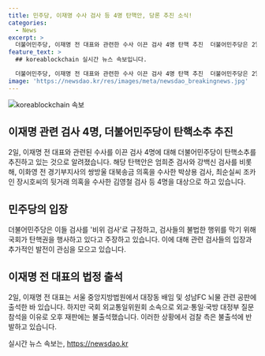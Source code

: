 ```yaml
---
title: 민주당, 이재명 수사 검사 등 4명 탄핵안, 당론 추진 소식!
categories:
  - News
excerpt: >
  더불어민주당, 이재명 전 대표와 관련한 수사 이끈 검사 4명 탄핵 추진  더불어민주당은 2일, 이재명 전 대표와 관련된 수사를 이끈 검사 4명에 대해 탄핵소추를 추진하는 것으로 결정했다. 윤종군 원내대변인은 국회에서 이들 검사에 대한 탄핵안을 당론으로 추진하는 것으로 의결됐다고 밝혔다. 민주당은 검사의 불법한 행위를 막기 위해 국회의 탄핵권을 행使하는 취지로 이해될 것이며, 탄핵 대상은 엄희준, 강백신, 박상용, 김영철 검사로 규정되었다. 이재명 전 대표는 대장동 배임 및 성남FC 뇌물 관련 공판에 출석 중이며, 검찰은 그의 불출석에 반발하고 있다.
feature_text: >
  ## koreablockchain 실시간 뉴스 속보입니다.

  더불어민주당, 이재명 전 대표와 관련한 수사 이끈 검사 4명 탄핵 추진  더불어민주당은 2일, 이재명 전 대표와 관련된 수사를 이끈 검사 4명에 대해 탄핵소추를 추진하는 것으로 결정했다. 윤종군 원내대변인은 국회에서 이들 검사에 대한 탄핵안을 당론으로 추진하는 것으로 의결됐다고 밝혔다. 민주당은 검사의 불법한 행위를 막기 위해 국회의 탄핵권을 행使하는 취지로 이해될 것이며, 탄핵 대상은 엄희준, 강백신, 박상용, 김영철 검사로 규정되었다. 이재명 전 대표는 대장동 배임 및 성남FC 뇌물 관련 공판에 출석 중이며, 검찰은 그의 불출석에 반발하고 있다.
image: 'https://newsdao.kr/res/images/meta/newsdao_breakingnews.jpg'
---
```


<p><img src="https://newsdao.kr/res/images/meta/newsdao_breakingnews.jpg" alt="koreablockchain 속보" /></p>

<h2 data-ke-size="size26">이재명 관련 검사 4명, 더불어민주당이 탄핵소추 추진</h2>

<p data-ke-size="size16">2일, 이재명 전 대표와 관련된 수사를 이끈 검사 4명에 대해 더불어민주당이 탄핵소추를 추진하고 있는 것으로 알려졌습니다. 해당 탄핵안은 엄희준 검사와 강백신 검사를 비롯해, 이화영 전 경기부지사의 쌍방울 대북송금 의혹을 수사한 박상용 검사, 최순실씨 조카인 장시호씨의 뒷거래 의혹을 수사한 김영철 검사 등 4명을 대상으로 하고 있습니다.</p>

<h2 data-ke-size="size26">민주당의 입장</h2>

<p data-ke-size="size16">더불어민주당은 이들 검사를 '비위 검사'로 규정하고, 검사들의 불법한 행위를 막기 위해 국회가 탄핵권을 행사하고 있다고 주장하고 있습니다. 이에 대해 관련 검사들의 입장과 추가적인 발전이 관심을 모으고 있습니다.</p>

<h2 data-ke-size="size26">이재명 전 대표의 법정 출석</h2>

<p data-ke-size="size16">2일, 이재명 전 대표는 서울 중앙지방법원에서 대장동 배임 및 성남FC 뇌물 관련 공판에 출석한 바 있습니다. 하지만 국회 외교통일위원회 소속으로 외교·통일·국방 대정부 질문 참석을 이유로 오후 재판에는 불출석했습니다. 이러한 상황에서 검찰 측은 불출석에 반발하고 있습니다.</p>
실시간 뉴스 속보는, <a href="https://newsdao.kr" rel="dofollow">https://newsdao.kr</a>


